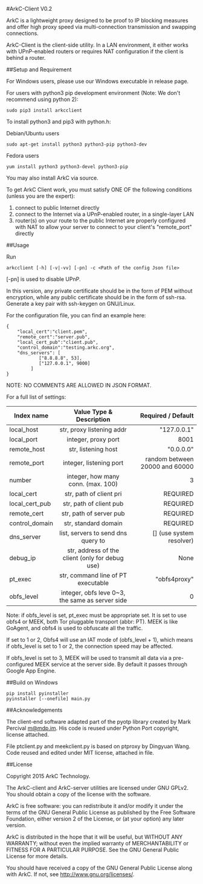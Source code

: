 #ArkC-Client V0.2

ArkC is a lightweight proxy designed to be proof to IP blocking measures and offer high proxy speed via multi-connection transmission and swapping connections.

ArkC-Client is the client-side utility. In a LAN environment, it either works with UPnP-enabled routers or requires NAT configuration if the client is behind a router.

##Setup and Requirement

For Windows users, please use our Windows executable in release page.

For users with python3 pip development environment (Note: We don't recommend using python 2):
    
```
sudo pip3 install arkcclient
```

To install python3 and pip3 with python.h:

Debian/Ubuntu users
```
sudo apt-get install python3 python3-pip python3-dev
```

Fedora users
```
yum install python3 python3-devel python3-pip
```

You may also install ArkC via source.

To get ArkC Client work, you must satisfy ONE OF the following conditions (unless you are the expert):
1) connect to public Internet directly
2) connect to the Internet via a UPnP-enabled router, in a single-layer LAN
3) router(s) on your route to the public Internet are properly configured with NAT to allow your server to connect to your client's "remote_port" directly

##Usage

Run 

```
arkcclient [-h] [-v|-vv] [-pn] -c <Path of the config Json file>
```

[-pn] is used to disable UPnP.

In this version, any private certificate should be in the form of PEM without encryption, while any public certificate should be in the form of ssh-rsa. Generate a key pair with ssh-keygen on GNU/Linux.

For the configuration file, you can find an example here:

```
{
    "local_cert":"client.pem",
    "remote_cert":"server.pub",
    "local_cert_pub":"client.pub",
    "control_domain":"testing.arkc.org",
    "dns_servers": [
            ["8.8.8.8", 53],
            ["127.0.0.1", 9000]
         ]
}
```

NOTE: NO COMMENTS ARE ALLOWED IN JSON FORMAT.

For a full list of settings:

| Index name            | Value Type & Description | Required / Default|
| ----------------------|:------------------------:| -----------------:|
| local_host            | str, proxy listening addr| "127.0.0.1"       |
| local_port            | integer, proxy port      | 8001              |
| remote_host           | str, listening host      | "0.0.0.0"         |
| remote_port           | integer, listening port  | random between 20000 and 60000 |
| number                | integer, how many conn. (max. 100)  | 3                 |
| local_cert            | str, path of client pri  | REQUIRED          |
| local_cert_pub        | str, path of client pub  | REQUIRED          |
| remote_cert           | str, path of server pub  | REQUIRED          |
| control_domain	| str, standard domain     | REQUIRED 	       |
| dns_server            | list, servers to send dns query to | [] (use system resolver)|
| debug_ip              | str, address of the client (only for debug use) | None |
| pt_exec		| str, command line of PT executable | "obfs4proxy" |
| obfs_level		| integer, obfs leve 0~3, the same as server side | 0 |

Note: if obfs_level is set, pt_exec must be appropriate set. It is set to use obfs4 or MEEK, both Tor pluggable transport (abbr: PT). MEEK is like GoAgent, and obfs4 is used to obfuscate all the traffic.

If set to 1 or 2, Obfs4 will use an IAT mode of (obfs_level + 1), which means if obfs_level is set to 1 or 2, the connection speed may be affected.

If obfs_level is set to 3, MEEK will be used to transmit all data via a pre-configured MEEK service at the server side. By default it passes through Google App Engine.

##Build on Windows
```
pip install pyinstaller
pyinstaller [--onefile] main.py
```

##Acknowledgements

The client-end software adapted part of the pyotp library created by Mark Percival <m@mdp.im>. His code is reused under Python Port copyright, license attached.

File ptclient.py and meekclient.py is based on ptproxy by Dingyuan Wang. Code reused and edited under MIT license, attached in file.

##License

Copyright 2015 ArkC Technology.

The ArkC-client and ArkC-server utilities are licensed under GNU GPLv2. You should obtain a copy of the license with the software.

ArkC is free software: you can redistribute it and/or modify
it under the terms of the GNU General Public License as published by
the Free Software Foundation, either version 2 of the License, or
(at your option) any later version.

ArkC is distributed in the hope that it will be useful,
but WITHOUT ANY WARRANTY; without even the implied warranty of
MERCHANTABILITY or FITNESS FOR A PARTICULAR PURPOSE.  See the
GNU General Public License for more details.

You should have received a copy of the GNU General Public License
along with ArkC.  If not, see <http://www.gnu.org/licenses/>.

